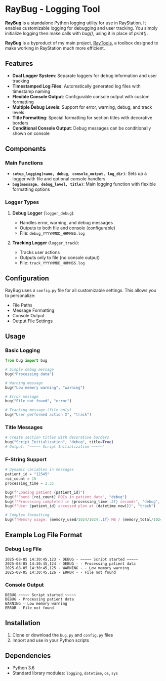 # RayBug - Logging Tool

**RayBug** is a standalone Python logging utility for use in RayStation. It enables customizable logging for debugging and user tracking. You simply initialize logging then make calls with _bug()_, using it in place of _print()_.

**RayBug** is a byproduct of my main project, [RayTools](https://github.com/Spencers-Desk/RayTools), a toolbox designed to make working in RayStation much more efficient.

## Features

- **Dual Logger System**: Separate loggers for debug information and user tracking
- **Timestamped Log Files**: Automatically generated log files with timestamp naming
- **Flexible Console Output**: Configurable console output with custom formatting
- **Multiple Debug Levels**: Support for error, warning, debug, and track levels
- **Title Formatting**: Special formatting for section titles with decorative borders
- **Conditional Console Output**: Debug messages can be conditionally shown on console

## Components

### Main Functions

- **`setup_logging(name, debug, console_output, log_dir)`**: Sets up a logger with file and optional console handlers
- **`bug(message, debug_level, title)`**: Main logging function with flexible formatting options

### Logger Types

1. **Debug Logger** (`logger_debug`): 
   - Handles error, warning, and debug messages
   - Outputs to both file and console (configurable)
   - File: `debug_YYYYMMDD_HHMMSS.log`

2. **Tracking Logger** (`logger_track`):
   - Tracks user actions
   - Outputs only to file (no console output)
   - File: `track_YYYYMMDD_HHMMSS.log`

## Configuration

RayBug uses a `config.py` file for all customizable settings. This allows you to personalize:

- File Paths
- Message Formatting
- Console Output
- Output File Settings

## Usage

### Basic Logging

```python
from bug import bug

# Simple debug message
bug("Processing data")

# Warning message
bug("Low memory warning", "warning")

# Error message
bug("File not found", "error")

# Tracking message (file only)
bug("User performed action X", "track")
```

### Title Messages

```python
# Create section titles with decorative borders
bug("Script Initialization", "debug", title=True)
# Output: "~~~~~ Script Initialization ~~~~~"
```

### F-String Support

```python
# Dynamic variables in messages
patient_id = "12345"
roi_count = 15
processing_time = 2.35

bug(f"Loading patient {patient_id}")
bug(f"Found {roi_count} ROIs in patient data", "debug")
bug(f"Processing completed in {processing_time:.2f} seconds", "debug", title=True)
bug(f"User {patient_id} accessed plan at {datetime.now()}", "track")

# Complex formatting
bug(f"Memory usage: {memory_used/1024/1024:.1f} MB / {memory_total/1024/1024:.1f} MB", "warning")
```

## Example Log File Format

### Debug Log File
```
2025-08-05 14:30:45,123 - DEBUG - ~~~~~ Script started ~~~~~
2025-08-05 14:30:45,124 - DEBUG - - Processing patient data
2025-08-05 14:30:45,125 - WARNING - - Low memory warning
2025-08-05 14:30:45,126 - ERROR - - File not found
```

### Console Output
```
DEBUG ~~~~~ Script started ~~~~~
DEBUG - Processing patient data
WARNING - Low memory warning
ERROR - File not found
```

## Installation

1. Clone or download the `bug.py` and `config.py` files
2. Import and use in your Python scripts

## Dependencies

- Python 3.6
- Standard library modules: `logging`, `datetime`, `os`, `sys`